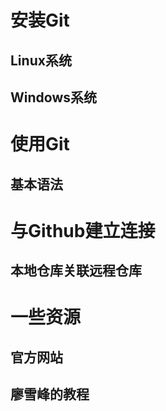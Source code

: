 # 安装Git
## Linux系统
## Windows系统
# 使用Git
## 基本语法
# 与Github建立连接
## 本地仓库关联远程仓库
# 一些资源
## 官方网站
## 廖雪峰的教程

